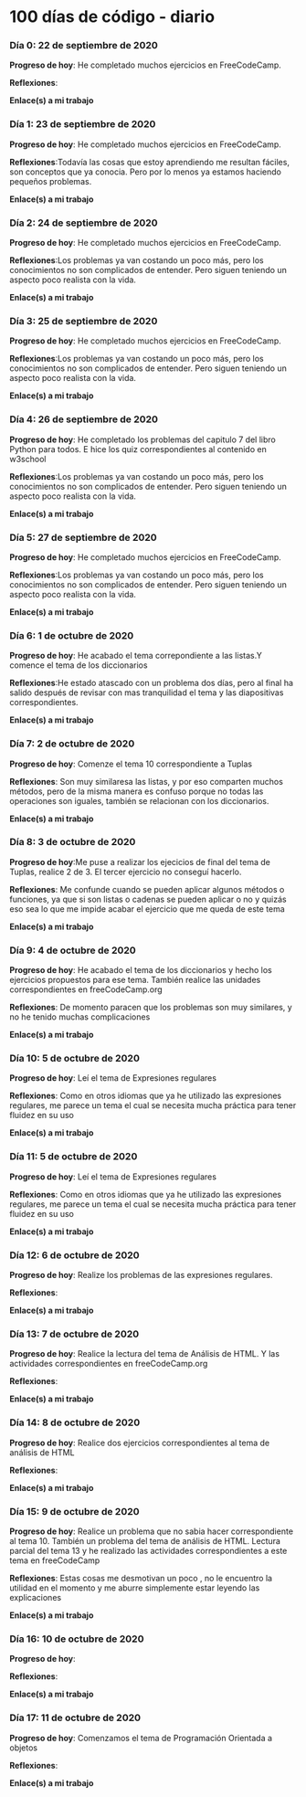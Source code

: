 # 100 días de código - diario
### Día 0: 22 de septiembre de 2020

**Progreso de hoy**: He completado muchos ejercicios en FreeCodeCamp.

**Reflexiones**:

**Enlace(s) a mi trabajo**

### Día 1: 23 de septiembre de 2020

**Progreso de hoy**: He completado muchos ejercicios en FreeCodeCamp.

**Reflexiones**:Todavía las cosas que estoy aprendiendo me resultan fáciles, son conceptos que ya conocia. Pero por lo menos ya estamos haciendo pequeños problemas.

**Enlace(s) a mi trabajo**

### Día 2: 24 de septiembre de 2020

**Progreso de hoy**: He completado muchos ejercicios en FreeCodeCamp.

**Reflexiones**:Los problemas ya van costando un poco más, pero los conocimientos no son complicados de entender. Pero siguen teniendo un aspecto poco realista con la vida.

**Enlace(s) a mi trabajo**

### Día 3: 25 de septiembre de 2020

**Progreso de hoy**: He completado muchos ejercicios en FreeCodeCamp.

**Reflexiones**:Los problemas ya van costando un poco más, pero los conocimientos no son complicados de entender. Pero siguen teniendo un aspecto poco realista con la vida.

**Enlace(s) a mi trabajo**

### Día 4: 26 de septiembre de 2020

**Progreso de hoy**: He completado los problemas del capitulo 7 del libro Python para todos. E hice los quiz correspondientes al contenido en w3school

**Reflexiones**:Los problemas ya van costando un poco más, pero los conocimientos no son complicados de entender. Pero siguen teniendo un aspecto poco realista con la vida.

**Enlace(s) a mi trabajo**

### Día 5: 27 de septiembre de 2020

**Progreso de hoy**: He completado muchos ejercicios en FreeCodeCamp.

**Reflexiones**:Los problemas ya van costando un poco más, pero los conocimientos no son complicados de entender. Pero siguen teniendo un aspecto poco realista con la vida.

**Enlace(s) a mi trabajo**

### Día 6: 1 de octubre de 2020

**Progreso de hoy**: He acabado el tema correpondiente a las listas.Y comence el tema de los diccionarios

**Reflexiones**:He estado atascado con un problema dos días, pero al final ha salido después de revisar con mas tranquilidad el tema y las diapositivas correspondientes.

**Enlace(s) a mi trabajo**

### Día 7: 2 de octubre de 2020

**Progreso de hoy**: Comenze el tema 10 correspondiente a Tuplas

**Reflexiones**: Son muy similaresa las listas, y por eso comparten muchos métodos, pero de la misma manera es confuso porque no todas las operaciones son iguales, también se relacionan con los diccionarios.

**Enlace(s) a mi trabajo**

### Día 8: 3 de octubre de 2020

**Progreso de hoy**:Me puse a realizar los ejecicios de final del tema de Tuplas, realice 2 de 3. El tercer ejercicio no conseguí hacerlo. 

**Reflexiones**: Me confunde cuando se pueden aplicar algunos métodos o funciones, ya que si son listas o cadenas se pueden aplicar o no y quizás eso sea lo que me impide acabar el ejercicio que me queda de este tema

**Enlace(s) a mi trabajo**

### Día 9: 4 de octubre de 2020

**Progreso de hoy**: He acabado el tema de los diccionarios y hecho los ejercicios propuestos para ese tema. También realice las unidades correspondientes en freeCodeCamp.org

**Reflexiones**: De momento paracen que los problemas son muy similares, y no he tenido muchas complicaciones

**Enlace(s) a mi trabajo**

### Día 10: 5 de octubre de 2020

**Progreso de hoy**: Leí el tema de Expresiones regulares

**Reflexiones**: Como en otros idiomas que ya he utilizado las expresiones regulares, me parece un tema el cual se necesita mucha práctica para tener fluidez en su uso

**Enlace(s) a mi trabajo**

### Día 11: 5 de octubre de 2020

**Progreso de hoy**: Leí el tema de Expresiones regulares

**Reflexiones**: Como en otros idiomas que ya he utilizado las expresiones regulares, me parece un tema el cual se necesita mucha práctica para tener fluidez en su uso

**Enlace(s) a mi trabajo**

### Día 12: 6 de octubre de 2020

**Progreso de hoy**: Realize los problemas de las expresiones regulares.

**Reflexiones**: 

**Enlace(s) a mi trabajo**

### Día 13: 7 de octubre de 2020

**Progreso de hoy**: Realice la lectura del tema de Análisis de HTML. Y las actividades correspondientes en freeCodeCamp.org

**Reflexiones**: 

**Enlace(s) a mi trabajo**

### Día 14: 8 de octubre de 2020

**Progreso de hoy**: Realice dos ejercicios correspondientes al tema de análisis de HTML

**Reflexiones**: 

**Enlace(s) a mi trabajo**

### Día 15: 9 de octubre de 2020

**Progreso de hoy**: Realice un problema que no sabia hacer correspondiente al tema 10. También un problema del tema de análisis de HTML. Lectura parcial del tema 13 y he realizado las actividades correspondientes a este tema en freeCodeCamp

**Reflexiones**: Estas cosas me desmotivan un poco , no le encuentro la utilidad en el momento y me aburre simplemente estar leyendo las explicaciones

**Enlace(s) a mi trabajo**

### Día 16: 10 de octubre de 2020

**Progreso de hoy**: 

**Reflexiones**: 

**Enlace(s) a mi trabajo**

### Día 17: 11 de octubre de 2020

**Progreso de hoy**: Comenzamos el tema de Programación Orientada a objetos 

**Reflexiones**: 

**Enlace(s) a mi trabajo**

<!--
(elimine o comente)

**Progreso de hoy**: Arreglé CSS y trabajé en funciones de canvas por el app.

**Reflexiones:** Trabajando con el CSS fue una prueba pero, en general, siento que estoy progresando y mejorando lentamente. Canvas, todavía es nuevo para mi pero logré descubrir algunas funcionalidades básicas.  
**Enlace a mi trabajo:** [Calculadora App](http://www.example.com)  Aquí pondría el enlace a mi repositorio donde esta lo que hice ese día , ya pueda ser enlace al project de freeCodeCamp o el enlace a los problemas resuletos de Euler
-->
<!--
### día 1: 27 de junio, 2016

**Progreso de hoy**: He completado muchos ejercicios en FreeCodeCamp.

**Reflexiones** Recientemente comencé a programar y es una gran sensación cuando finalmente resuelvo un desafío de algoritmo después de muchos intentos y horas.  
**Enlace(s) a mi trabajo**

1.  [Descubra la palabra más larga en una cadena de caracteres](https://www.freecodecamp.com/challenges/find-the-longest-word-in-a-string)
2.  [Poner título en mayúsculas en una oración](https://www.freecodecamp.com/challenges/title-case-a-sentence)
-->

